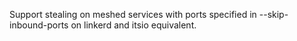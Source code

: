 Support stealing on meshed services with ports specified in --skip-inbound-ports on linkerd and itsio equivalent.
